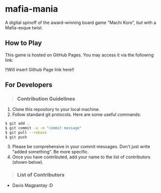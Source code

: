 # mafia-mania
A digital spinoff of the award-winning board game "Machi Koro", but with a Mafia-esque twist.

## How to Play

This game is hosted on GitHub Pages. You may access it via the following link:

!!Will insert Github Page link here!!

## For Developers

> ### Contribution Guidelines
1. Clone this repository to your local machine.
2. Follow standard git protocols. Here are some useful commands:
```bash
$ git add .     
$ git commit -a -m "commit message"
$ git pull --rebase
$ git push
```
3. Please be comprehensive in your commit messages. Don't just write "added something". Be more specific.
4. Once you have contributed, add your name to the list of contributors (shown below).

> ### List of Contributors
- Davis Magpantay :D